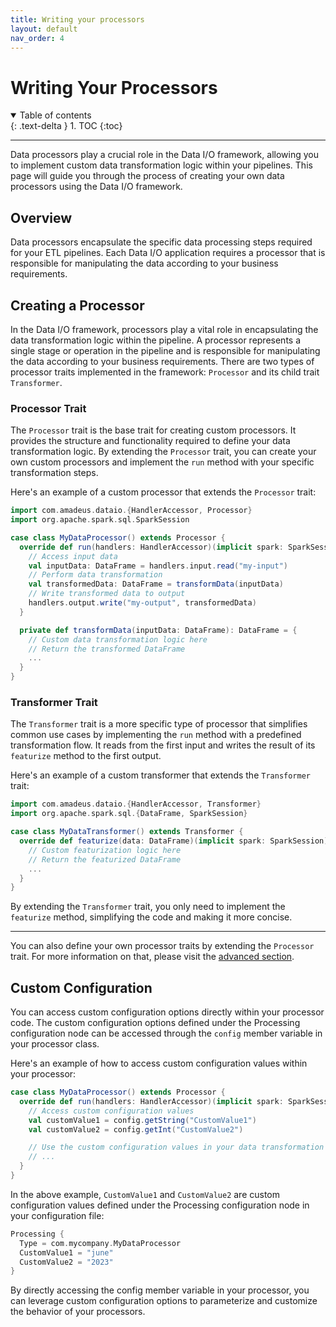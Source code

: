 ```yaml
---
title: Writing your processors
layout: default
nav_order: 4
---
```

# Writing Your Processors
<details open markdown="block">
  <summary>
    Table of contents
  </summary>
  {: .text-delta }
1. TOC
{:toc}
</details>

--- 

Data processors play a crucial role in the Data I/O framework, allowing you to implement custom data transformation logic within your pipelines. This page will guide you through the process of creating your own data processors using the Data I/O framework.

## Overview
Data processors encapsulate the specific data processing steps required for your ETL pipelines. Each Data I/O application requires a processor that is responsible for manipulating the data according to your business requirements.

## Creating a Processor
In the Data I/O framework, processors play a vital role in encapsulating the data transformation logic within the pipeline. A processor represents a single stage or operation in the pipeline and is responsible for manipulating the data according to your business requirements. There are two types of processor traits implemented in the framework: `Processor` and its child trait `Transformer`.

### Processor Trait

The `Processor` trait is the base trait for creating custom processors. It provides the structure and functionality required to define your data transformation logic. By extending the `Processor` trait, you can create your own custom processors and implement the `run` method with your specific transformation steps.

Here's an example of a custom processor that extends the `Processor` trait:

```scala
import com.amadeus.dataio.{HandlerAccessor, Processor}
import org.apache.spark.sql.SparkSession

case class MyDataProcessor() extends Processor {
  override def run(handlers: HandlerAccessor)(implicit spark: SparkSession): Unit = {
    // Access input data
    val inputData: DataFrame = handlers.input.read("my-input")
    // Perform data transformation
    val transformedData: DataFrame = transformData(inputData)
    // Write transformed data to output
    handlers.output.write("my-output", transformedData)
  }

  private def transformData(inputData: DataFrame): DataFrame = {
    // Custom data transformation logic here
    // Return the transformed DataFrame
    ...
  }
}
```

### Transformer Trait
The `Transformer` trait is a more specific type of processor that simplifies common use cases by implementing the `run` method with a predefined transformation flow. It reads from the first input and writes the result of its `featurize` method to the first output.

Here's an example of a custom transformer that extends the `Transformer` trait:

```scala
import com.amadeus.dataio.{HandlerAccessor, Transformer}
import org.apache.spark.sql.{DataFrame, SparkSession}

case class MyDataTransformer() extends Transformer {
  override def featurize(data: DataFrame)(implicit spark: SparkSession): DataFrame = {
    // Custom featurization logic here
    // Return the featurized DataFrame
    ...
  }
}
```

By extending the `Transformer` trait, you only need to implement the `featurize` method, simplifying the code and making it more concise.

--- 

You can also define your own processor traits by extending the `Processor` trait. For more information on that, please visit the [advanced section](advanced/custom-processor-traits.html).

## Custom Configuration

You can access custom configuration options directly within your processor code. The custom configuration options defined under the Processing configuration node can be accessed through the `config` member variable in your processor class.

Here's an example of how to access custom configuration values within your processor:

```scala
case class MyDataProcessor() extends Processor {
  override def run(handlers: HandlerAccessor)(implicit spark: SparkSession): Unit = {
    // Access custom configuration values
    val customValue1 = config.getString("CustomValue1")
    val customValue2 = config.getInt("CustomValue2")

    // Use the custom configuration values in your data transformation logic
    // ...
  }
}
```

In the above example, `CustomValue1` and `CustomValue2` are custom configuration values defined under the Processing configuration node in your configuration file: 

```scala
Processing {
  Type = com.mycompany.MyDataProcessor
  CustomValue1 = "june"
  CustomValue2 = "2023"
}
```

By directly accessing the config member variable in your processor, you can leverage custom configuration options to parameterize and customize the behavior of your processors.